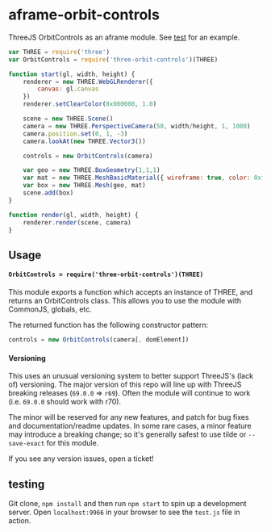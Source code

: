 # aframe-orbit-controls



ThreeJS OrbitControls as an aframe module. See [test](#testing) for an example.

```js
var THREE = require('three')
var OrbitControls = require('three-orbit-controls')(THREE)

function start(gl, width, height) {
    renderer = new THREE.WebGLRenderer({
        canvas: gl.canvas
    })
    renderer.setClearColor(0x000000, 1.0)

    scene = new THREE.Scene()
    camera = new THREE.PerspectiveCamera(50, width/height, 1, 1000)
    camera.position.set(0, 1, -3)
    camera.lookAt(new THREE.Vector3())

    controls = new OrbitControls(camera)

    var geo = new THREE.BoxGeometry(1,1,1)
    var mat = new THREE.MeshBasicMaterial({ wireframe: true, color: 0xffffff })
    var box = new THREE.Mesh(geo, mat)
    scene.add(box)
}

function render(gl, width, height) {
    renderer.render(scene, camera)
}
```

## Usage


#### `OrbitControls = require('three-orbit-controls')(THREE)`

This module exports a function which accepts an instance of THREE, and returns an OrbitControls class. This allows you to use the module with CommonJS, globals, etc.

The returned function has the following constructor pattern:

```js
controls = new OrbitControls(camera[, domElement])
```

#### Versioning

This uses an unusual versioning system to better support ThreeJS's (lack of) versioning. The major version of this repo will line up with ThreeJS breaking releases (`69.0.0` => `r69`). Often the module will continue to work (i.e. `69.0.0` should work with r70).

The minor will be reserved for any new features, and patch for bug fixes and documentation/readme updates. In some rare cases, a minor feature may introduce a breaking change; so it's generally safest to use tilde or `--save-exact` for this module.

If you see any version issues, open a ticket!

## testing

Git clone, `npm install` and then run `npm start` to spin up a development server. Open `localhost:9966` in your browser to see the `test.js` file in action.
